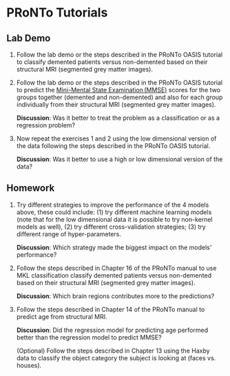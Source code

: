 # PRoNTo Tutorials

## Lab Demo

1. Follow the lab demo or the steps described in the PRoNTo OASIS tutorial to classify demented patients versus non-demented based on their structural MRI (segmented grey matter images).  


2. Follow the lab demo or the steps described in the PRoNTo OASIS tutorial to predict the [Mini-Mental State Examination (MMSE)](https://en.wikipedia.org/wiki/Mini–Mental_State_Examination) scores for the two groups together (demented and non-demented) and also for each group individually from their structural MRI (segmented grey matter images).  

    **Discussion**: Was it better to treat the problem as a classification or as a regression problem?  


3. Now repeat the exercises 1 and 2 using the low dimensional version of the data following the steps described in the PRoNTo OASIS tutorial. 

    **Discussion**: Was it better to use a high or low dimensional version of the data? 

 

## Homework

1. Try different strategies to improve the performance of the 4 models above, these could include: (1) try different machine learning models (note that for the low dimensional data it is possible to try non-kernel models as well), (2) try different cross-validation strategies; (3) try different range of hyper-parameters. 

    **Discussion**: Which strategy made the biggest impact on the models’ performance? 


2. Follow the steps described in Chapter 16 of the PRoNTo manual to use MKL classification classify demented patients versus non-demented based on their structural MRI (segmented grey matter images).  

    **Discussion**: Which brain regions contributes more to the predictions? 

 

3. Follow the steps described in Chapter 14 of the PRoNTo manual to predict age from structural MRI. 

    **Discussion**: Did the regression model for predicting age performed better than the regression model to predict MMSE? 


    (Optional) Follow the steps described in Chapter 13 using the Haxby data to classify the object category the subject is looking at (faces vs. houses). 
